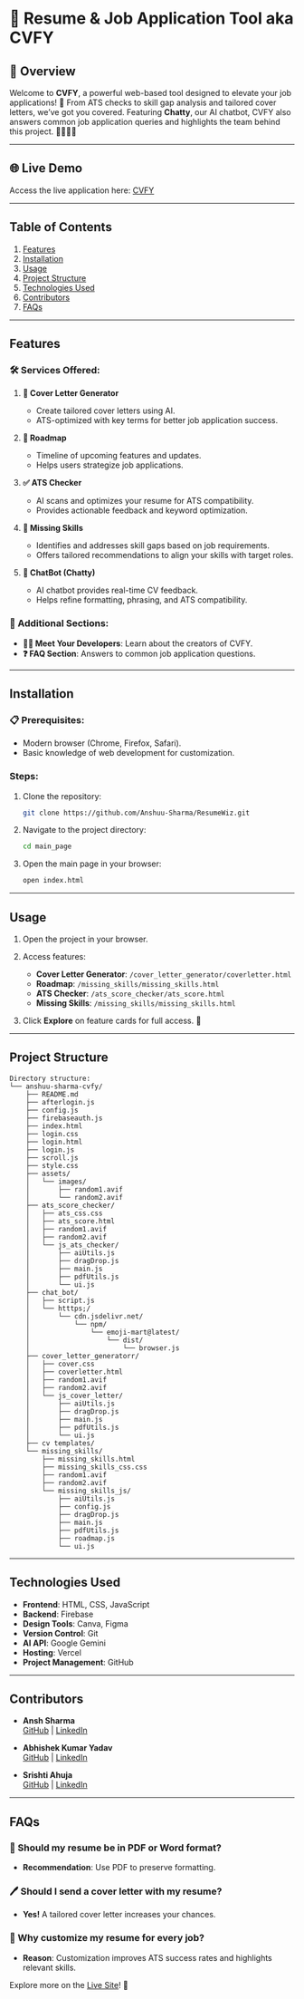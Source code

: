 # 🌟 Resume & Job Application Tool aka CVFY

## 📝 Overview
Welcome to **CVFY**, a powerful web-based tool designed to elevate your job applications! 🚀 From ATS checks to skill gap analysis and tailored cover letters, we’ve got you covered. Featuring **Chatty**, our AI chatbot, CVFY also answers common job application queries and highlights the team behind this project. 👩‍💻👨‍💻

---

## 🌐 Live Demo
Access the live application here: [CVFY](https://cvfy-pearl.vercel.app/)

---

## Table of Contents
1. [Features](#features)
2. [Installation](#installation)
3. [Usage](#usage)
4. [Project Structure](#project-structure)
5. [Technologies Used](#technologies-used)
6. [Contributors](#contributors)
7. [FAQs](#faqs)

---

## Features
### 🛠️ Services Offered:
1. **📄 Cover Letter Generator**
   - Create tailored cover letters using AI.
   - ATS-optimized with key terms for better job application success.

2. **📅 Roadmap**
   - Timeline of upcoming features and updates.
   - Helps users strategize job applications.

3. **✅ ATS Checker**
   - AI scans and optimizes your resume for ATS compatibility.
   - Provides actionable feedback and keyword optimization.

4. **🔑 Missing Skills**
   - Identifies and addresses skill gaps based on job requirements.
   - Offers tailored recommendations to align your skills with target roles.

5. **🤖 ChatBot (Chatty)**
   - AI chatbot provides real-time CV feedback.
   - Helps refine formatting, phrasing, and ATS compatibility.

### 🌟 Additional Sections:
- **👩‍💻 Meet Your Developers**: Learn about the creators of CVFY.
- **❓ FAQ Section**: Answers to common job application questions.

---

## Installation
### 📋 Prerequisites:
- Modern browser (Chrome, Firefox, Safari).
- Basic knowledge of web development for customization.

### Steps:
1. Clone the repository:
   ```bash
   git clone https://github.com/Anshuu-Sharma/ResumeWiz.git
   ```
2. Navigate to the project directory:
   ```bash
   cd main_page
   ```
3. Open the main page in your browser:
   ```bash
   open index.html
   ```

---

## Usage
1. Open the project in your browser.
2. Access features:
   - **Cover Letter Generator**: `/cover_letter_generator/coverletter.html`
   - **Roadmap**: `/missing_skills/missing_skills.html`
   - **ATS Checker**: `/ats_score_checker/ats_score.html`
   - **Missing Skills**: `/missing_skills/missing_skills.html`

3. Click **Explore** on feature cards for full access. 🚀

---

## Project Structure
```plaintext
Directory structure:
└── anshuu-sharma-cvfy/
    ├── README.md
    ├── afterlogin.js
    ├── config.js
    ├── firebaseauth.js
    ├── index.html
    ├── login.css
    ├── login.html
    ├── login.js
    ├── scroll.js
    ├── style.css
    ├── assets/
    │   └── images/
    │       ├── random1.avif
    │       └── random2.avif
    ├── ats_score_checker/
    │   ├── ats_css.css
    │   ├── ats_score.html
    │   ├── random1.avif
    │   ├── random2.avif
    │   └── js_ats_checker/
    │       ├── aiUtils.js
    │       ├── dragDrop.js
    │       ├── main.js
    │       ├── pdfUtils.js
    │       └── ui.js
    ├── chat_bot/
    │   ├── script.js
    │   └── htttps;/
    │       └── cdn.jsdelivr.net/
    │           └── npm/
    │               └── emoji-mart@latest/
    │                   └── dist/
    │                       └── browser.js
    ├── cover_letter_generatorr/
    │   ├── cover.css
    │   ├── coverletter.html
    │   ├── random1.avif
    │   ├── random2.avif
    │   └── js_cover_letter/
    │       ├── aiUtils.js
    │       ├── dragDrop.js
    │       ├── main.js
    │       ├── pdfUtils.js
    │       └── ui.js
    ├── cv templates/
    └── missing_skills/
        ├── missing_skills.html
        ├── missing_skills_css.css
        ├── random1.avif
        ├── random2.avif
        └── missing_skills_js/
            ├── aiUtils.js
            ├── config.js
            ├── dragDrop.js
            ├── main.js
            ├── pdfUtils.js
            ├── roadmap.js
            └── ui.js

```

---

## Technologies Used
- **Frontend**: HTML, CSS, JavaScript
- **Backend**: Firebase
- **Design Tools**: Canva, Figma
- **Version Control**: Git
- **AI API**: Google Gemini
- **Hosting**: Vercel
- **Project Management**: GitHub

---

## Contributors
- **Ansh Sharma**  
  [GitHub](https://github.com/Anshuu-Sharma) | [LinkedIn](https://www.linkedin.com/in/ansh-sharma-36a936143)

- **Abhishek Kumar Yadav**  
  [GitHub](https://github.com/Abhishek-dotcom15) | [LinkedIn](https://www.linkedin.com/in/abhishek-kumar-yadav-892a522a3)

- **Srishti Ahuja**  
  [GitHub](https://github.com/Srishti-Ahuja14) | [LinkedIn](https://www.linkedin.com/in/srishti-ahuja-b7834928b)

---

## FAQs
### 📁 Should my resume be in PDF or Word format?
- **Recommendation**: Use PDF to preserve formatting.

### 🖊️ Should I send a cover letter with my resume?
- **Yes!** A tailored cover letter increases your chances.

### 🤔 Why customize my resume for every job?
- **Reason**: Customization improves ATS success rates and highlights relevant skills.

Explore more on the [Live Site](https://cvfy-pearl.vercel.app/)! 🌟
```
